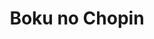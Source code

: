 --- 
title: "Boku no Chopin"
publishdate: "2019-7-22T16:48:46+02:00"
src: "https://365manga.net/manga/boku-no-chopin"
image: "https://data.365manga.net/images/thumbnails/6894-boku-no-chopin.jpg"
description: "Chopin and Liszt - both great composers, friends, and rivals. Liszt, after Chopin's death, Liszt remembers their meeting, their friendship, their lives together, and the music they made."
---